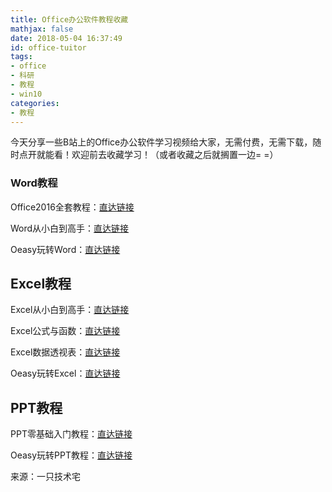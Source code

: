 ```yaml
---
title: Office办公软件教程收藏
mathjax: false
date: 2018-05-04 16:37:49
id: office-tuitor
tags:
- office
- 科研
- 教程
- win10
categories:
- 教程
---
```


今天分享一些B站上的Office办公软件学习视频给大家，无需付费，无需下载，随时点开就能看！欢迎前去收藏学习！（或者收藏之后就搁置一边= =）

<!--- more --->

### Word教程

Office2016全套教程：[直达链接](https://www.bilibili.com/video/av15280288/)

Word从小白到高手：[直达链接](https://www.bilibili.com/video/av9261220/)

Oeasy玩转Word：[直达链接](https://www.bilibili.com/video/av3368153)

## Excel教程

Excel从小白到高手：[直达链接](https://www.bilibili.com/video/av5614436/)

Excel公式与函数：[直达链接](https://www.bilibili.com/video/av15130161/)

Excel数据透视表：[直达链接](https://www.bilibili.com/video/av11361379/)

Oeasy玩转Excel：[直达链接](https://www.bilibili.com/video/av904511)

## PPT教程

PPT零基础入门教程：[直达链接](https://www.bilibili.com/video/av12053279/)

Oeasy玩转PPT教程：[直达链接](https://www.bilibili.com/video/av5996532)



来源：一只技术宅